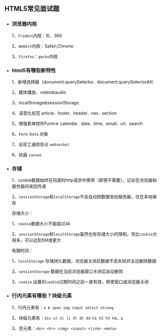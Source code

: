 ## HTML5常见面试题

- ### 浏览器内核

  1、`Trident`内核：IE、360

  2、`Webkit`内核：Safari,Chrome

  3、`Firefox`：`gecko`内核

- ### html5有哪些新特性

  1、新增选择器（document.querySelector`、`document.querySelectorAll）

  2、媒体播放、video` 和 `audio

  3、localStorage` 和 `sessionStorage

  4、语意化标签 article`、`footer`、`header`、`nav`、`section

  5、增强表单控件Form=> calendar`、`date`、`time`、`email`、`url`、`search

  6、`Form Data` 对象

  7、全双工通信协议 `websocket`

  8、绘画 `canvas`

- ###  存储

  1、cookie数据始终在同源的http请求中携带（即使不需要），记会在浏览器和服务器间来回传递

  2、`sessionStorage`和`localStorage`不会自动把数据发给服务器，仅在本地保存

  存储大小：

  1、`cookie`数据大小不能超过4k

  2、`sessionStorage`和`localStorage`虽然也有存储大小的限制，但比`cookie`大得多，可以达到5M或更大

  有期时间：

  1、`localStorage` 存储持久数据，浏览器关闭后数据不丢失除非主动删除数据

  2、`sessionStorage` 数据在当前浏览器窗口关闭后自动删除

  3、`cookie` 设置的`cookie`过期时间之前一直有效，即使窗口或浏览器关闭

- ### 行内元素有哪些？块级元素

  1、行内元素有：`a b span img input select strong`

  2、块级元素有：`div ul ol li dl dt dd h1 h2 h3 h4… p`

  3、空元素：`<br> <hr> <img> <input> <link> <meta>`